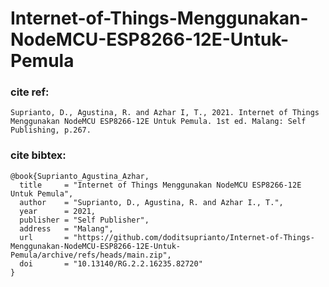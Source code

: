 # Internet-of-Things-Menggunakan-NodeMCU-ESP8266-12E-Untuk-Pemula

### cite ref:
```
Suprianto, D., Agustina, R. and Azhar I, T., 2021. Internet of Things Menggunakan NodeMCU ESP8266-12E Untuk Pemula. 1st ed. Malang: Self Publishing, p.267.
```

### cite bibtex:
```
@book{Suprianto_Agustina_Azhar,
  title     = "Internet of Things Menggunakan NodeMCU ESP8266-12E Untuk Pemula",
  author    = "Suprianto, D., Agustina, R. and Azhar I., T.",
  year      = 2021,
  publisher = "Self Publisher",
  address   = "Malang",
  url       = "https://github.com/doditsuprianto/Internet-of-Things-Menggunakan-NodeMCU-ESP8266-12E-Untuk-Pemula/archive/refs/heads/main.zip",
  doi       = "10.13140/RG.2.2.16235.82720"
}
```
